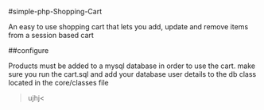 #simple-php-Shopping-Cart

An easy to use shopping cart that lets you add, update and remove items from a session based cart 

##configure

Products must be added to a mysql database in order to use the cart.
make sure you run the cart.sql and add your database user details to the db class located in the core/classes file

>ujhj<
